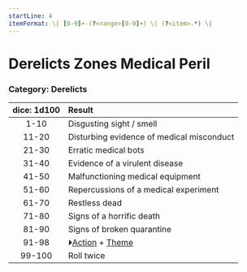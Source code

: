 ```yaml
---
startLine: 4
itemFormat: \| [0-9]+-(?<range>[0-9]+) \| (?<item>.*) \|
---
```

# Derelicts Zones Medical Peril
### Category: Derelicts

| dice: 1d100 | Result |
|:----:|:-------|
| 1-10 | Disgusting sight / smell |
| 11-20 | Disturbing evidence of medical misconduct |
| 21-30 | Erratic medical bots |
| 31-40 | Evidence of a virulent disease |
| 41-50 | Malfunctioning medical equipment |
| 51-60 | Repercussions of a medical experiment |
| 61-70 | Restless dead |
| 71-80 | Signs of a horrific death |
| 81-90 | Signs of broken quarantine |
| 91-98 | ⏵[Action](Core_Action.md) + [Theme](Core_Theme.md) |
| 99-100 | Roll twice |